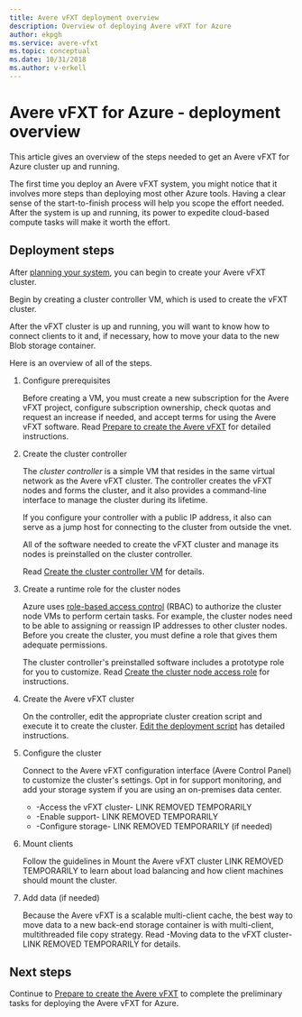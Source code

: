 ```yaml
---
title: Avere vFXT deployment overview
description: Overview of deploying Avere vFXT for Azure
author: ekpgh
ms.service: avere-vfxt
ms.topic: conceptual
ms.date: 10/31/2018
ms.author: v-erkell
---
```


# Avere vFXT for Azure - deployment overview

This article gives an overview of the steps needed to get an Avere vFXT for Azure cluster up and running.

The first time you deploy an Avere vFXT system, you might notice that it involves more steps than deploying most other Azure tools. Having a clear sense of the start-to-finish process will help you scope the effort needed. After the system is up and running, its power to expedite cloud-based compute tasks will make it worth the effort.

## Deployment steps

After [planning your system](avere-vfxt-deploy-plan.md), you can begin to create your Avere vFXT cluster. 

Begin by creating a cluster controller VM, which is used to create the vFXT cluster.

After the vFXT cluster is up and running, you will want to know how to connect clients to it and, if necessary, how to move your data to the new Blob storage container.  

Here is an overview of all of the steps.

1. Configure prerequisites 

   Before creating a VM, you must create a new subscription for the Avere vFXT project, configure subscription ownership, check quotas and request an increase if needed, and accept terms for using the Avere vFXT software. Read [Prepare to create the Avere vFXT](avere-vfxt-prereqs.md) for detailed instructions.

1. Create the cluster controller

   The *cluster controller* is a simple VM that resides in the same virtual network as the Avere vFXT cluster. The controller creates the vFXT nodes and forms the cluster, and it also provides a command-line interface to manage the cluster during its lifetime.

   If you configure your controller with a public IP address, it also can serve as a jump host for connecting to the cluster from outside the vnet.

   All of the software needed to create the vFXT cluster and manage its nodes is preinstalled on the cluster controller.

   Read [Create the cluster controller VM](avere-vfxt-deploy.md#create-the-cluster-controller-vm) for details.

1. Create a runtime role for the cluster nodes 

   Azure uses [role-based access control](<https://docs.microsoft.com/en-us/azure/role-based-access-control/>) (RBAC) to authorize the cluster node VMs to perform certain tasks. For example, the cluster nodes need to be able to assigning or reassign IP addresses to other cluster nodes. Before you create the cluster, you must define a role that gives them adequate permissions.

   The cluster controller's preinstalled software includes a prototype role for you to customize. Read [Create the cluster node access role](avere-vfxt-deploy.md#create-the-cluster-node-access-role) for instructions.

1. Create the Avere vFXT cluster 

   On the controller, edit the appropriate cluster creation script and execute it to create the cluster. [Edit the deployment script](avere-vfxt-deploy.md#edit-the-deployment-script) has detailed instructions. 

1. Configure the cluster 

   Connect to the Avere vFXT configuration interface (Avere Control Panel) to customize the cluster's settings. Opt in for support monitoring, and add your storage system if you are using an on-premises data center.

   * -Access the vFXT cluster- LINK REMOVED TEMPORARILY <!-- [Access the vFXT cluster](avere-vfxt-cluster-gui.md) -->
   * -Enable support- LINK REMOVED TEMPORARILY <!-- [Enable support](avere-vfxt-enable-support.md) -->
   * -Configure storage- LINK REMOVED TEMPORARILY <!-- [Configure storage](avere-vfxt-add-storage.md) --> (if needed)

1. Mount clients

   Follow the guidelines in Mount the Avere vFXT cluster LINK REMOVED TEMPORARILY <!-- [Mount the Avere vFXT cluster](avere-vfxt-mount-clients.md) --> to learn about load balancing and how client machines should mount the cluster.

1. Add data (if needed)

   Because the Avere vFXT is a scalable multi-client cache, the best way to move data to a new back-end storage container is with multi-client, multithreaded file copy strategy. Read -Moving data to the vFXT cluster- LINK REMOVED TEMPORARILY <!-- [Moving data to the vFXT cluster](avere-vfxt-data-ingest.md) --> for details.

## Next steps

Continue to [Prepare to create the Avere vFXT](avere-vfxt-prereqs.md) to complete the preliminary tasks for deploying the Avere vFXT for Azure. 